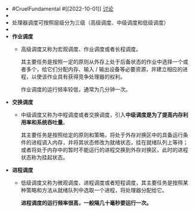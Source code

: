 - #CruelFundamental #[[2022-10-01]] [讨论](https://github.com/CYZH1307/CruelFundamental/tree/main/homework/202210/01)
-
- 处理器调度可按照层级分为三级（高级调度、中级调度和低级调度）
-
- **作业调度**
	- 高级调度又称为宏观调度、作业调度或者长程调度。
	  
	  其主要任务是按照一定的原则从外存上处于后备状态的作业中选择一个或者多个，给它们分配内存、输入 / 输出设备等必要资源，并建立相应的进程，以使该作业具有获得竞争处理器的权利。
	  
	  作业调度的运行频率较低，通常为几分钟一次。
- **交换调度**
	- 中级调度又称为中程调度或者交换调度，引入**中级调度是为了提高内存利用率和系统吞吐量**。
	  
	  其主要任务是按照给定的原则和策略，将处于外存对换区中的具备运行条件的进程调入内存，并将其状态修改为就绪状态，挂在就绪队列上等待；或者将处于内存中的暂时不能运行的进程交换到外存对换区，此时的进程状态称为挂起状态。
- **进程调度**
	- 低级调度又称为微观调度、进程调度或者短程调度，其主要任务是按照某种策略和方法从就绪队列中选取一个进程，将处理器分配给它。
	  
	  **进程调度的运行频率很高，一般隔几十毫秒要运行一次。**